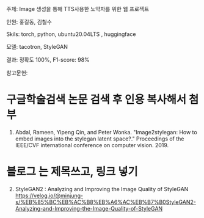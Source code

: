주제: Image 생성을 통해 TTS사용한 노약자를 위한 웹 프로젝트

인원: 홍길동, 김철수

Skils: torch, python, ubuntu20.04LTS , huggingface

모델: tacotron, StyleGAN

결과: 정확도 100%, F1-score: 98%

참고문헌:
# 구글학술검색 논문 검색 후 인용 복사해서 첨부 
1) Abdal, Rameen, Yipeng Qin, and Peter Wonka. "Image2stylegan: How to embed images into the stylegan latent space?." Proceedings of the IEEE/CVF international conference on computer vision. 2019.

# 블로그 는 제목쓰고, 링크 넣기 
2) StyleGAN2 : Analyzing and Improving the Image Quality of StyleGAN
https://velog.io/@minjung-s/%EB%85%BC%EB%AC%B8%EB%A6%AC%EB%B7%B0StyleGAN2-Analyzing-and-Improving-the-Image-Quality-of-StyleGAN

